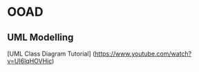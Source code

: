 # OOAD


## UML Modelling 
[UML Class Diagram Tutorial] (https://www.youtube.com/watch?v=UI6lqHOVHic)
